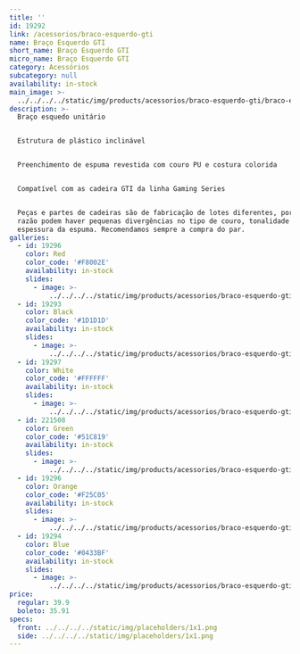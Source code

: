 ```yaml
---
title: ''
id: 19292
link: /acessorios/braco-esquerdo-gti
name: Braço Esquerdo GTI
short_name: Braço Esquerdo GTI
micro_name: Braço Esquerdo GTI
category: Acessórios
subcategory: null
availability: in-stock
main_image: >-
  ../../../../static/img/products/acessorios/braco-esquerdo-gti/braco-esquerdo-gti.jpg
description: >-
  Braço esquedo unitário


  Estrutura de plástico inclinável


  Preenchimento de espuma revestida com couro PU e costura colorida


  Compatível com as cadeira GTI da linha Gaming Series


  Peças e partes de cadeiras são de fabricação de lotes diferentes, por essa
  razão podem haver pequenas divergências no tipo de couro, tonalidade e/ou
  espessura da espuma. Recomendamos sempre a compra do par.
galleries:
  - id: 19296
    color: Red
    color_code: '#F8002E'
    availability: in-stock
    slides:
      - image: >-
          ../../../../static/img/products/acessorios/braco-esquerdo-gti/braco-esquerdo-gti.jpg
  - id: 19293
    color: Black
    color_code: '#1D1D1D'
    availability: in-stock
    slides:
      - image: >-
          ../../../../static/img/products/acessorios/braco-esquerdo-gti/braco-esquerdo-gti.jpg
  - id: 19297
    color: White
    color_code: '#FFFFFF'
    availability: in-stock
    slides:
      - image: >-
          ../../../../static/img/products/acessorios/braco-esquerdo-gti/braco-esquerdo-gti.jpg
  - id: 221508
    color: Green
    color_code: '#51C819'
    availability: in-stock
    slides:
      - image: >-
          ../../../../static/img/products/acessorios/braco-esquerdo-gti/braco-esquerdo-gti.jpg
  - id: 19296
    color: Orange
    color_code: '#F25C05'
    availability: in-stock
    slides:
      - image: >-
          ../../../../static/img/products/acessorios/braco-esquerdo-gti/braco-esquerdo-gti.jpg
  - id: 19294
    color: Blue
    color_code: '#0433BF'
    availability: in-stock
    slides:
      - image: >-
          ../../../../static/img/products/acessorios/braco-esquerdo-gti/braco-esquerdo-gti.jpg
price:
  regular: 39.9
  boleto: 35.91
specs:
  front: ../../../../static/img/placeholders/1x1.png
  side: ../../../../static/img/placeholders/1x1.png
---
```

